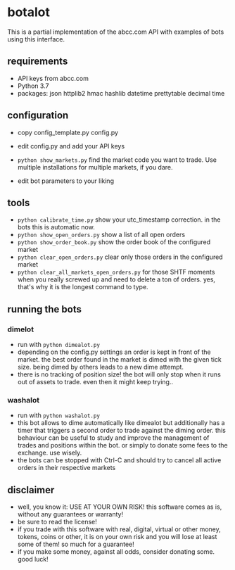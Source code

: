 # botalot

This is a partial implementation of the abcc.com API with examples of bots using this interface.

## requirements
- API keys from abcc.com
- Python 3.7
- packages: json httplib2 hmac hashlib datetime prettytable decimal time

## configuration
- copy config_template.py config.py
- edit config.py and add your API keys

- `python show_markets.py` find the market code you want to trade. Use multiple installations for multiple markets, if you dare. 
- edit bot parameters to your liking

## tools

- `python calibrate_time.py` show your utc_timestamp correction. in the bots this is automatic now.
- `python show_open_orders.py` show a list of all open orders
- `python show_order_book.py` show the order book of the configured market 
- `python clear_open_orders.py` clear only those orders in the configured market
- `python clear_all_markets_open_orders.py` for those SHTF moments when you really screwed up and need to delete a ton of orders. yes, that's why it is the longest command to type. 

## running the bots

### dimelot
- run with `python dimealot.py`
- depending on the config.py settings an order is kept in front of the market. the best order found in the market is dimed with the given tick size. being dimed by others leads to a new dime attempt. 
- there is no tracking of position size! the bot will only stop when it runs out of assets to trade. even then it might keep trying..

### washalot
- run with `python washalot.py`
- this bot allows to dime automatically like dimealot but additionally has a timer that triggers a second order to trade against the diming order. this behaviour can be useful to study and improve the management of trades and positions within the bot. or simply to donate some fees to the exchange. use wisely.
- the bots can be stopped with Ctrl-C and should try to cancel all active orders in their respective markets

## disclaimer
- well, you know it: USE AT YOUR OWN RISK! this software comes as is, without any guarantees or warranty! 
- be sure to read the license!
- if you trade with this software with real, digital, virtual or other money, tokens, coins or other, it is on your own risk and you will lose at least some of them! so much for a guarantee!   
- if you make some money, against all odds, consider donating some. good luck!
 

